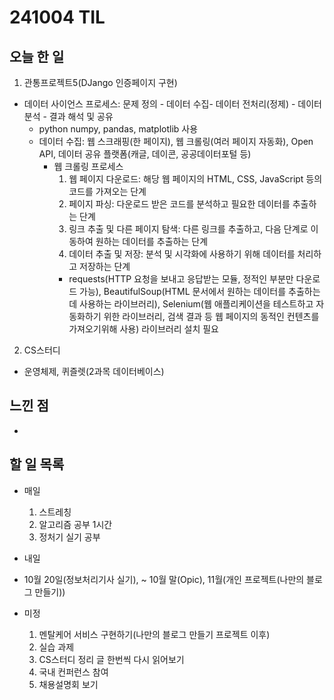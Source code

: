 # 241004 TIL

## 오늘 한 일
1. 관통프로젝트5(DJango 인증페이지 구현)
  - 데이터 사이언스 프로세스: 문제 정의 - 데이터 수집- 데이터 전처리(정제) - 데이터 분석 - 결과 해석 및 공유
    - python numpy, pandas, matplotlib 사용
    - 데이터 수집: 웹 스크래핑(한 페이지), 웹 크롤링(여러 페이지 자동화), Open API, 데이터 공유 플랫폼(캐글, 데이콘, 공공데이터포털 등)
      - 웹 크롤링 프로세스
        1. 웹 페이지 다운로드: 해당 웹 페이지의 HTML, CSS, JavaScript 등의 코드를 가져오는 단계
        2. 페이지 파싱: 다운로드 받은 코드를 분석하고 필요한 데이터를 추출하는 단계
        3. 링크 추출 및 다른 페이지 탐색: 다른 링크를 추출하고, 다음 단계로 이동하여 원하는 데이터를 추출하는 단계
        4. 데이터 추출 및 저장: 분석 및 시각화에 사용하기 위해 데이터를 처리하고 저장하는 단계
        - requests(HTTP 요청을 보내고 응답받는 모듈, 정적인 부분만 다운로드 가능), BeautifulSoup(HTML 문서에서 원하는 데이터를 추출하는데 사용하는 라이브러리), Selenium(웹 애플리케이션을 테스트하고 자동화하기 위한 라이브러리, 검색 결과 등 웹 페이지의 동적인 컨텐츠를 가져오기위해 사용) 라이브러리 설치 필요

2. CS스터디
  - 운영체제, 퀴즐렛(2과목 데이터베이스) 

## 느낀 점
  - 

## 할 일 목록
  - 매일
    1. 스트레칭
    2. 알고리즘 공부 1시간
    3. 정처기 실기 공부

  - 내일

  - 10월 20일(정보처리기사 실기), ~ 10월 말(Opic), 11월(개인 프로젝트(나만의 블로그 만들기))

  - 미정
    1. 멘탈케어 서비스 구현하기(나만의 블로그 만들기 프로젝트 이후)
    2. 실습 과제
    3. CS스터디 정리 글 한번씩 다시 읽어보기
    4. 국내 컨퍼런스 참여
    5. 채용설명회 보기